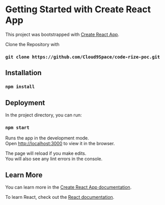 # Getting Started with Create React App

This project was bootstrapped with [Create React App](https://github.com/facebook/create-react-app).

Clone the Repository with
### `git clone https://github.com/Cloud9Space/code-rize-poc.git`

## Installation 

### `npm install`

## Deployment

In the project directory, you can run:

### `npm start`

Runs the app in the development mode.\
Open [http://localhost:3000](http://localhost:3000) to view it in the browser.

The page will reload if you make edits.\
You will also see any lint errors in the console.

## Learn More

You can learn more in the [Create React App documentation](https://facebook.github.io/create-react-app/docs/getting-started).

To learn React, check out the [React documentation](https://reactjs.org/).
